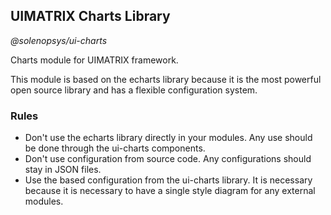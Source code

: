 ## UIMATRIX Charts Library

*@solenopsys/ui-charts*

Charts module for UIMATRIX framework.

This module is based on the echarts library because it is the most powerful open source library and has a flexible
configuration system.

### Rules

- Don't use the echarts library directly in your modules. Any use should be done through the ui-charts components.
- Don't use configuration from source code. Any configurations should stay in JSON files.
- Use the based configuration from the ui-charts library. It is necessary because it is necessary to have a single
  style diagram for any external modules.